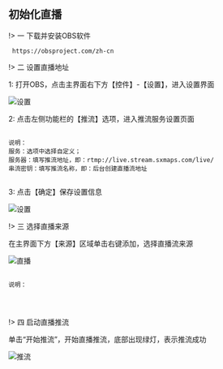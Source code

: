 ## 初始化直播

!> 一 下载并安装OBS软件 

```` text
 https://obsproject.com/zh-cn

````

!> 二 设置直播地址 

1: 打开OBS，点击主界面右下方【控件】-【设置】，进入设置界面

![设置](https://static.sxmaps.com/images/docs/obs_setting.png)

2: 点击左侧功能栏的【推流】选项，进入推流服务设置页面

```` text

说明：
服务：选项中选择自定义；
服务器：填写推流地址，即：​rtmp://live.stream.sxmaps.com/live/
串流密钥：填写推流名称，即：​后台创建直播流地址


````

3: 点击【确定】保存设置信息

![设置](https://static.sxmaps.com/images/docs/%E7%9B%B4%E6%92%AD%E9%85%8D%E7%BD%AE.png)




!> 三 选择直播来源 

在主界面下方【来源】区域单击右键添加，选择直播流来源

![直播](https://static.sxmaps.com/images/docs/obs_live_source.png)

```` text

说明：




````

!> 四 启动直播推流

单击“开始推流”，开始直播推流，底部出现绿灯，表示推流成功

![推流](https://static.sxmaps.com/images/docs/WX20210601-183702%402x.png)